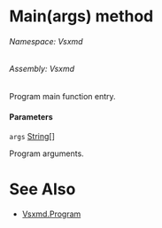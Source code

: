 <a name='M-Vsxmd-Program-Main-System-String[]-'></a>
# Main(args) method

###### Namespace:  Vsxmd

###### Assembly:  Vsxmd

Program main function entry.

#### Parameters

`args`  [String[]](https://docs.microsoft.com/dotnet/api/System.String[])  

Program arguments.

# See Also

- [Vsxmd.Program](/Vsxmd.Program.md/#T-Vsxmd-Program)
